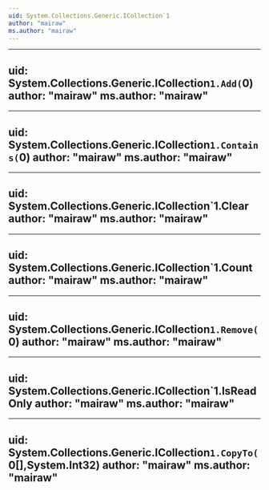```yaml
---
uid: System.Collections.Generic.ICollection`1
author: "mairaw"
ms.author: "mairaw"
---
```


---
uid: System.Collections.Generic.ICollection`1.Add(`0)
author: "mairaw"
ms.author: "mairaw"
---

---
uid: System.Collections.Generic.ICollection`1.Contains(`0)
author: "mairaw"
ms.author: "mairaw"
---

---
uid: System.Collections.Generic.ICollection`1.Clear
author: "mairaw"
ms.author: "mairaw"
---

---
uid: System.Collections.Generic.ICollection`1.Count
author: "mairaw"
ms.author: "mairaw"
---

---
uid: System.Collections.Generic.ICollection`1.Remove(`0)
author: "mairaw"
ms.author: "mairaw"
---

---
uid: System.Collections.Generic.ICollection`1.IsReadOnly
author: "mairaw"
ms.author: "mairaw"
---

---
uid: System.Collections.Generic.ICollection`1.CopyTo(`0[],System.Int32)
author: "mairaw"
ms.author: "mairaw"
---

